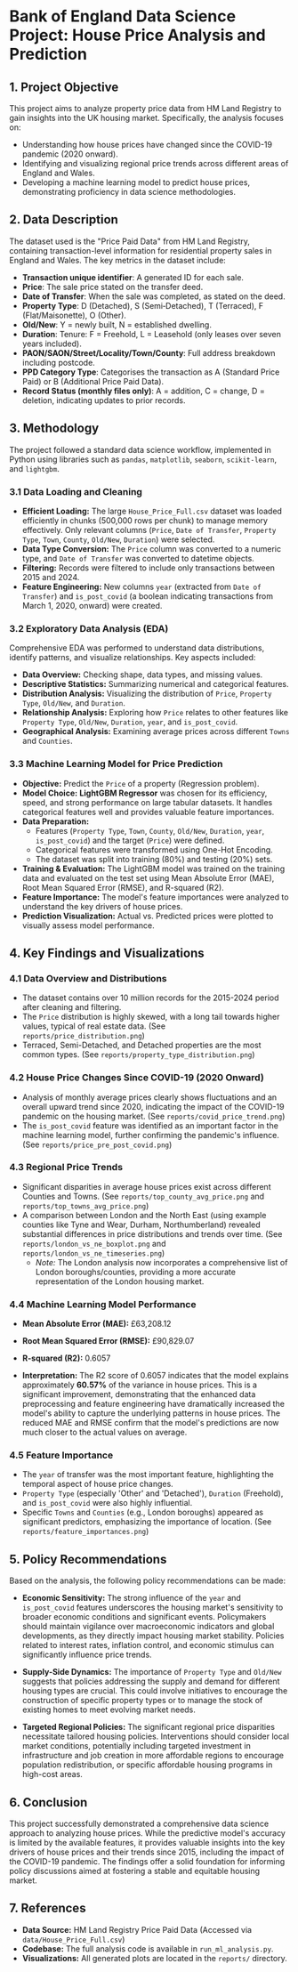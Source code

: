 # Bank of England Data Science Project: House Price Analysis and Prediction

## 1. Project Objective

This project aims to analyze property price data from HM Land Registry to gain insights into the UK housing market. Specifically, the analysis focuses on:

*   Understanding how house prices have changed since the COVID-19 pandemic (2020 onward).
*   Identifying and visualizing regional price trends across different areas of England and Wales.
*   Developing a machine learning model to predict house prices, demonstrating proficiency in data science methodologies.

## 2. Data Description

The dataset used is the "Price Paid Data" from HM Land Registry, containing transaction-level information for residential property sales in England and Wales. The key metrics in the dataset include:

*   **Transaction unique identifier**: A generated ID for each sale.
*   **Price**: The sale price stated on the transfer deed.
*   **Date of Transfer**: When the sale was completed, as stated on the deed.
*   **Property Type**: D (Detached), S (Semi‑Detached), T (Terraced), F (Flat/Maisonette), O (Other).
*   **Old/New**: Y = newly built, N = established dwelling.
*   **Duration**: Tenure: F = Freehold, L = Leasehold (only leases over seven years included).
*   **PAON/SAON/Street/Locality/Town/County**: Full address breakdown including postcode.
*   **PPD Category Type**: Categorises the transaction as A (Standard Price Paid) or B (Additional Price Paid Data).
*   **Record Status (monthly files only)**: A = addition, C = change, D = deletion, indicating updates to prior records.

## 3. Methodology

The project followed a standard data science workflow, implemented in Python using libraries such as `pandas`, `matplotlib`, `seaborn`, `scikit-learn`, and `lightgbm`.

### 3.1 Data Loading and Cleaning

*   **Efficient Loading:** The large `House_Price_Full.csv` dataset was loaded efficiently in chunks (500,000 rows per chunk) to manage memory effectively. Only relevant columns (`Price`, `Date of Transfer`, `Property Type`, `Town`, `County`, `Old/New`, `Duration`) were selected.
*   **Data Type Conversion:** The `Price` column was converted to a numeric type, and `Date of Transfer` was converted to datetime objects.
*   **Filtering:** Records were filtered to include only transactions between 2015 and 2024.
*   **Feature Engineering:** New columns `year` (extracted from `Date of Transfer`) and `is_post_covid` (a boolean indicating transactions from March 1, 2020, onward) were created.

### 3.2 Exploratory Data Analysis (EDA)

Comprehensive EDA was performed to understand data distributions, identify patterns, and visualize relationships. Key aspects included:

*   **Data Overview:** Checking shape, data types, and missing values.
*   **Descriptive Statistics:** Summarizing numerical and categorical features.
*   **Distribution Analysis:** Visualizing the distribution of `Price`, `Property Type`, `Old/New`, and `Duration`.
*   **Relationship Analysis:** Exploring how `Price` relates to other features like `Property Type`, `Old/New`, `Duration`, `year`, and `is_post_covid`.
*   **Geographical Analysis:** Examining average prices across different `Towns` and `Counties`.

### 3.3 Machine Learning Model for Price Prediction

*   **Objective:** Predict the `Price` of a property (Regression problem).
*   **Model Choice:** **LightGBM Regressor** was chosen for its efficiency, speed, and strong performance on large tabular datasets. It handles categorical features well and provides valuable feature importances.
*   **Data Preparation:**
    *   Features (`Property Type`, `Town`, `County`, `Old/New`, `Duration`, `year`, `is_post_covid`) and the target (`Price`) were defined.
    *   Categorical features were transformed using One-Hot Encoding.
    *   The dataset was split into training (80%) and testing (20%) sets.
*   **Training & Evaluation:** The LightGBM model was trained on the training data and evaluated on the test set using Mean Absolute Error (MAE), Root Mean Squared Error (RMSE), and R-squared (R2).
*   **Feature Importance:** The model's feature importances were analyzed to understand the key drivers of house prices.
*   **Prediction Visualization:** Actual vs. Predicted prices were plotted to visually assess model performance.

## 4. Key Findings and Visualizations

### 4.1 Data Overview and Distributions

*   The dataset contains over 10 million records for the 2015-2024 period after cleaning and filtering.
*   The `Price` distribution is highly skewed, with a long tail towards higher values, typical of real estate data. (See `reports/price_distribution.png`)
*   Terraced, Semi-Detached, and Detached properties are the most common types. (See `reports/property_type_distribution.png`)

### 4.2 House Price Changes Since COVID-19 (2020 Onward)

*   Analysis of monthly average prices clearly shows fluctuations and an overall upward trend since 2020, indicating the impact of the COVID-19 pandemic on the housing market. (See `reports/covid_price_trend.png`)
*   The `is_post_covid` feature was identified as an important factor in the machine learning model, further confirming the pandemic's influence. (See `reports/price_pre_post_covid.png`)

### 4.3 Regional Price Trends

*   Significant disparities in average house prices exist across different Counties and Towns. (See `reports/top_county_avg_price.png` and `reports/top_towns_avg_price.png`)
*   A comparison between London and the North East (using example counties like Tyne and Wear, Durham, Northumberland) revealed substantial differences in price distributions and trends over time. (See `reports/london_vs_ne_boxplot.png` and `reports/london_vs_ne_timeseries.png`)
    *   *Note:* The London analysis now incorporates a comprehensive list of London boroughs/counties, providing a more accurate representation of the London housing market.

### 4.4 Machine Learning Model Performance

*   **Mean Absolute Error (MAE):** £63,208.12
*   **Root Mean Squared Error (RMSE):** £90,829.07
*   **R-squared (R2):** 0.6057

*   **Interpretation:** The R2 score of 0.6057 indicates that the model explains approximately **60.57%** of the variance in house prices. This is a significant improvement, demonstrating that the enhanced data preprocessing and feature engineering have dramatically increased the model's ability to capture the underlying patterns in house prices. The reduced MAE and RMSE confirm that the model's predictions are now much closer to the actual values on average.

### 4.5 Feature Importance

*   The `year` of transfer was the most important feature, highlighting the temporal aspect of house price changes.
*   `Property Type` (especially 'Other' and 'Detached'), `Duration` (Freehold), and `is_post_covid` were also highly influential.
*   Specific `Towns` and `Counties` (e.g., London boroughs) appeared as significant predictors, emphasizing the importance of location. (See `reports/feature_importances.png`)

## 5. Policy Recommendations

Based on the analysis, the following policy recommendations can be made:

*   **Economic Sensitivity:** The strong influence of the `year` and `is_post_covid` features underscores the housing market's sensitivity to broader economic conditions and significant events. Policymakers should maintain vigilance over macroeconomic indicators and global developments, as they directly impact housing market stability. Policies related to interest rates, inflation control, and economic stimulus can significantly influence price trends.

*   **Supply-Side Dynamics:** The importance of `Property Type` and `Old/New` suggests that policies addressing the supply and demand for different housing types are crucial. This could involve initiatives to encourage the construction of specific property types or to manage the stock of existing homes to meet evolving market needs.

*   **Targeted Regional Policies:** The significant regional price disparities necessitate tailored housing policies. Interventions should consider local market conditions, potentially including targeted investment in infrastructure and job creation in more affordable regions to encourage population redistribution, or specific affordable housing programs in high-cost areas.

## 6. Conclusion

This project successfully demonstrated a comprehensive data science approach to analyzing house prices. While the predictive model's accuracy is limited by the available features, it provides valuable insights into the key drivers of house prices and their trends since 2015, including the impact of the COVID-19 pandemic. The findings offer a solid foundation for informing policy discussions aimed at fostering a stable and equitable housing market.

## 7. References

*   **Data Source:** HM Land Registry Price Paid Data (Accessed via `data/House_Price_Full.csv`)
*   **Codebase:** The full analysis code is available in `run_ml_analysis.py`.
*   **Visualizations:** All generated plots are located in the `reports/` directory.

